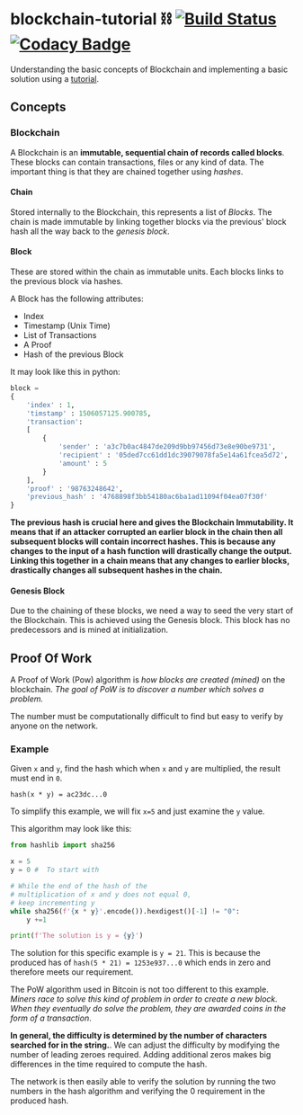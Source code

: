 # blockchain-tutorial ⛓ [![Build Status](https://travis-ci.org/kiran94/blockchain-tutorial.svg?branch=master)](https://travis-ci.org/kiran94/blockchain-tutorial) [![Codacy Badge](https://api.codacy.com/project/badge/Grade/11b3a58b3433471ab8925c8131da9aed)](https://www.codacy.com/app/kiran94/blockchain-tutorial?utm_source=github.com&amp;utm_medium=referral&amp;utm_content=kiran94/blockchain-tutorial&amp;utm_campaign=Badge_Grade)

Understanding the basic concepts of Blockchain and implementing a basic solution using a [tutorial](https://hackernoon.com/learn-blockchains-by-building-one-117428612f46).

## Concepts

### Blockchain

A Blockchain is an **immutable, sequential chain of records called blocks**. These blocks can contain transactions, files or any kind of data. The important thing is that they are chained together using *hashes*.

#### Chain
Stored internally to the Blockchain, this represents a list of *Blocks*. The chain is made immutable by linking together blocks via the previous' block hash all the way back to the *genesis block*.

#### Block
These are stored within the chain as immutable units. Each blocks links to the previous block via hashes.

A Block has the following attributes:
- Index
- Timestamp (Unix Time)
- List of Transactions
- A Proof
- Hash of the previous Block

It may look like this in python:

```python
block =
{
    'index' : 1,
    'timstamp' : 1506057125.900785,
    'transaction':
    [
        {
            'sender' : 'a3c7b0ac4847de209d9bb97456d73e8e90be9731',
            'recipient' : '05ded7cc61dd1dc39079078fa5e14a61fcea5d72',
            'amount' : 5
        }
    ],
    'proof' : '98763248642',
    'previous_hash' : '4768898f3bb54180ac6ba1ad11094f04ea07f30f'
}
```
**The previous hash is crucial here and gives the Blockchain Immutability. It means that if an attacker corrupted an earlier block in the chain then all subsequent blocks will contain incorrect hashes. This is because any changes to the input of a hash function will drastically change the output. Linking this together in a chain means that any changes to earlier blocks, drastically changes all subsequent hashes in the chain.**

#### Genesis Block
Due to the chaining of these blocks, we need a way to seed the very start of the Blockchain. This is achieved using the Genesis block. This block has no predecessors and is mined at initialization.

## Proof Of Work
A Proof of Work (Pow) algorithm is *how blocks are created (mined)* on the blockchain. *The goal of PoW is to discover a number which solves a problem.*

The number must be computationally difficult to find but easy to verify by anyone on the network.

### Example
Given `x` and `y`, find the hash which when `x` and `y` are multiplied, the result must end in `0`.

`hash(x * y) = ac23dc...0`

To simplify this example, we will fix `x=5` and just examine the `y` value.

This algorithm may look like this:

```python
from hashlib import sha256

x = 5
y = 0 #  To start with

# While the end of the hash of the
# multiplication of x and y does not equal 0,
# keep incrementing y
while sha256(f'{x * y}'.encode()).hexdigest()[-1] != "0":
    y +=1

print(f'The solution is y = {y}')
```

The solution for this specific example is `y = 21`. This is because the produced has of `hash(5 * 21) = 1253e937...0` which ends in zero and therefore meets our requirement.

The PoW algorithm used in Bitcoin is not too different to this example. *Miners race to solve this kind of problem in order to create a new block. When they eventually do solve the problem, they are awarded coins in the form of a transaction*.

**In general, the difficulty is determined by the number of characters searched for in the string.**. We can adjust the difficulty by modifying the number of leading zeroes required. Adding additional zeros makes big differences in the time required to compute the hash.

The network is then easily able to verify the solution by running the two numbers in the hash algorithm and verifying the 0 requirement in the produced hash.